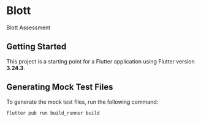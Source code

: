 # Blott

Blott Assessment

## Getting Started

This project is a starting point for a Flutter application using Flutter version **3.24.3**.


## Generating Mock Test Files

To generate the mock test files, run the following command:

```bash
flutter pub run build_runner build

